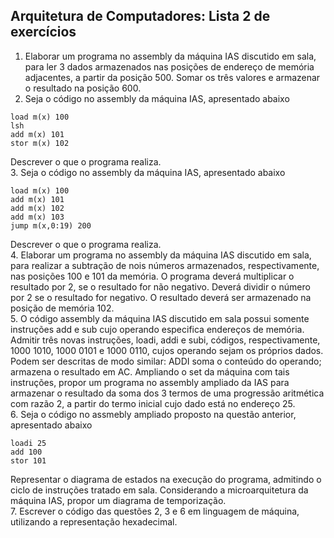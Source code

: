 ## Arquitetura de Computadores: Lista 2 de exercícios

1. Elaborar um programa no assembly da máquina IAS discutido em sala, para ler 3 dados armazenados nas posições de endereço de memória adjacentes, a partir da posição 500. Somar os três valores e armazenar o resultado na posição 600.
2. Seja o código no assembly da máquina IAS, apresentado abaixo
```
load m(x) 100
lsh
add m(x) 101
stor m(x) 102
```
Descrever o que o programa realiza.  
3. Seja o código no assembly da máquina IAS, apresentado abaixo
```
load m(x) 100
add m(x) 101
add m(x) 102
add m(x) 103
jump m(x,0:19) 200
```
Descrever o que o programa realiza.  
4. Elaborar um programa no assembly da máquina IAS discutido em sala, para realizar a subtração de nois números armazenados, respectivamente, nas posições 100 e 101 da memória. O programa deverá multiplicar o resultado por 2, se o resultado for não negativo. Deverá dividir o número por 2 se o resultado for negativo. O resultado deverá ser armazenado na posição de memória 102.  
5. O código assembly da máquina IAS discutido em sala possui somente instruções add e sub cujo operando especifica endereços de memória. Admitir três novas instruções, loadi, addi e subi, códigos, respectivamente, 1000 1010, 1000 0101 e 1000 0110, cujos operando sejam os próprios dados. Podem ser descritas de modo similar: ADDI soma o conteúdo do operando; armazena o resultado em AC. Ampliando o set da máquina com tais instruções, propor um programa no assembly ampliado da IAS para armazenar o resultado da soma dos 3 termos de uma progressão aritmética com razão 2, a partir do termo inicial cujo dado está no endereço 25.  
6. Seja o código no assmebly ampliado proposto na questão anterior, apresentado abaixo
```
loadi 25
add 100
stor 101
```
Representar o diagrama de estados na execução do programa, admitindo o ciclo de instruções tratado em sala. Considerando a microarquitetura da máquina IAS, propor um diagrama de temporização.   
7. Escrever o código das questões 2, 3 e 6 em linguagem de máquina, utilizando a representação hexadecimal.
